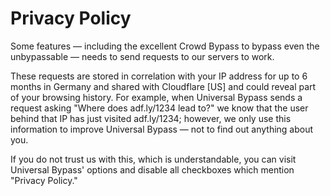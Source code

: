 # Privacy Policy

Some features — including the excellent Crowd Bypass to bypass even the unbypassable — needs to send requests to our servers to work.

These requests are stored in correlation with your IP address for up to 6 months in Germany and shared with Cloudflare [US] and could reveal part of your browsing history. For example, when Universal Bypass sends a request asking "Where does adf.ly/1234 lead to?" we know that the user behind that IP has just visited adf.ly/1234; however, we only use this information to improve Universal Bypass — not to find out anything about you.

If you do not trust us with this, which is understandable, you can visit Universal Bypass' options and disable all checkboxes which mention "Privacy Policy."
